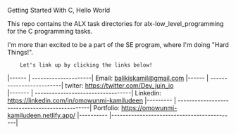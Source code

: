 Getting Started With C, Hello World

This repo contains the ALX task directories for alx-low_level_programming for the C programming tasks.

I'm more than excited to be a part of the SE program, where I'm doing "Hard Things!".

		Let's link up by clicking the links below!

|------ | ---------------------|
  Email: balikiskamil@gmail.com
|------ | -------------------------|
  twiter: https://twitter.com/Dev_juin_io                         
|------- | ----------------------------------|
  Linkedin: https://linkedin.com/in/omowunmi-kamiludeen
|--------- | -----------------------------------------------|
  Portfolio: https://omowunmi-kamiludeen.netlify.app/
|---------- |--------------------------------------------|
